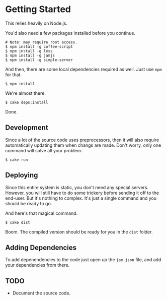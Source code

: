 # Getting Started

This relies heavily on Node.js.

You'd also need a few packages installed before you continue.
    
    # Note: may require root access.
    $ npm install -g coffee-script
    $ npm install -g less
    $ npm install -g jamjs
    $ npm install -g simple-server

And then, there are some local dependencies required as well. Just use `npm` for that.

    $ npm install

We're almost there.

    $ cake deps:install


Done.

## Development

Since a lot of the source code uses preprocessors, then it will also require automatically updating them when changs are made. Don't worry, only one command will solve all your problem.

    $ cake run

## Deploying

Since this entire system is static, you don't need any special servers. However, you will still have to do some trickery before sending it off to the end-user. But it's nothing to complex. It's just a single command and you should be ready to go.

And here's that magical command.

    $ cake dist

Boom. The compiled version should be ready for you in the `dist` folder.

## Adding Dependencies

To add depenendencies to the code just open up the `jam.json` file, and add your dependencies from there.

## TODO

* Document the source code.